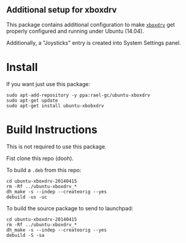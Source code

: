 Additional setup for xboxdrv
----------------------------

This package contains additional configuration to make [`xboxdrv`](http://pingus.seul.org/~grumbel/xboxdrv/) get properly configured and running 
under Ubuntu (14.04).

Additionally, a "Joysticks" entry is created into System Settings panel.

# Install

If you want just use this package:

```term
sudo apt-add-repository -y ppa:rael-gc/ubuntu-xboxdrv
sudo apt-get update
sudo apt-get install ubuntu-xbobxdrv
```

# Build Instructions

This is not required to use this package.

Fist clone this repo (dooh).

To build a `.deb` from this repo:

```term
cd ubuntu-xboxdrv-20140415
rm -Rf ../ubuntu-xboxdrv_*
dh_make -s --indep --createorig --yes
debuild -us -uc
```

To build the source package to send to launchpad:

```term
cd ubuntu-xboxdrv-20140415
rm -Rf ../ubuntu-xboxdrv_*
dh_make -s --indep --createorig --yes
debuild -S -sa
```

